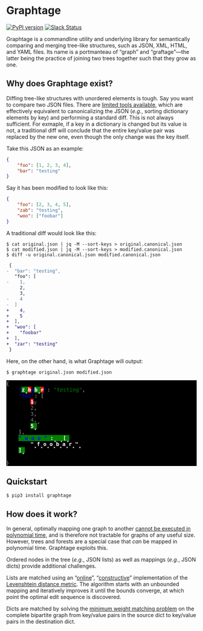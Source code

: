 # Graphtage

[![PyPI version](https://badge.fury.io/py/graphtage.svg)](https://badge.fury.io/py/graphtage)
[![Slack Status](https://empireslacking.herokuapp.com/badge.svg)](https://empireslacking.herokuapp.com)

Graphtage is a commandline utility and underlying library for semantically comparing and merging tree-like structures,
such as JSON, XML, HTML, and YAML files. Its name is a portmanteau of “graph” and “graftage”—the latter being the
practice of joining two trees together such that they grow as one. 

## Why does Graphtage exist?

Diffing tree-like structures with unordered elements is tough. Say you want to compare two JSON files.
There are [limited tools available](https://github.com/zgrossbart/jdd), which are effectively equivalent to
canonicalizing the JSON (_e.g._, sorting dictionary elements by key) and performing a standard diff. This is not always
sufficient. For exmaple, if a key in a dictionary is changed but its value is not, a traditional diff
will conclude that the entire key/value pair was replaced by the new one, even though the only change was the key
itself. 

Take this JSON as an example:
```json
{
	"foo": [1, 2, 3, 4],
	"bar": "testing"
}
```
Say it has been modified to look like this:
```json
{
	"foo": [2, 3, 4, 5],
	"zab": "testing",
	"woo": ["foobar"]
}
```

A traditional diff would look like this:
```console
$ cat original.json | jq -M --sort-keys > original.canonical.json
$ cat modified.json | jq -M --sort-keys > modified.canonical.json
$ diff -u original.canonical.json modified.canonical.json
```
```diff
 {
-  "bar": "testing",
   "foo": [
-    1,
     2,
     3,
-    4
-  ]
+    4,
+    5
+  ],
+  "woo": [
+    "foobar"
+  ],
+  "zar": "testing"
 }
```

Here, on the other hand, is what Graphtage will output:
```console
$ graphtage original.json modified.json
```

<div style="margin: auto; background-color: black; color: gray;">
        <span style="font-weight: bold; opacity: 1.0;">{</span><div style="margin-left: 24pt; font-family: monospace; padding: 0;">
                <span style="color: blue;">"<span style="color: white;"><span style="background-color: red;"><span style="font-weight: bold; opacity: 1.0;"><span style="text-decoration: line-through;"></span></span></span></span><span style="color: white;"><span style="background-color: green;"><span style="font-weight: bold; opacity: 1.0;"></span></span></span><span style="color: white;"><span style="background-color: red;"><span style="font-weight: bold; opacity: 1.0;"><span style="text-decoration: line-through;"></span></span></span></span><span style="color: white;"><span style="background-color: green;"><span style="font-weight: bold; opacity: 1.0;">z̟</span></span></span><span style="color: white;"><span style="background-color: red;"><span style="font-weight: bold; opacity: 1.0;"><span style="text-decoration: line-through;">b</span></span></span></span><span style="color: white;"><span style="background-color: green;"><span style="font-weight: bold; opacity: 1.0;"></span></span></span>a<span style="color: white;"><span style="background-color: red;"><span style="font-weight: bold; opacity: 1.0;"><span style="text-decoration: line-through;"></span></span></span></span><span style="color: white;"><span style="background-color: green;"><span style="font-weight: bold; opacity: 1.0;"></span></span></span><span style="color: white;"><span style="background-color: red;"><span style="font-weight: bold; opacity: 1.0;"><span style="text-decoration: line-through;"></span></span></span></span><span style="color: white;"><span style="background-color: green;"><span style="font-weight: bold; opacity: 1.0;">b̟</span></span></span><span style="color: white;"><span style="background-color: red;"><span style="font-weight: bold; opacity: 1.0;"><span style="text-decoration: line-through;">r</span></span></span></span><span style="color: white;"><span style="background-color: green;"><span style="font-weight: bold; opacity: 1.0;"></span></span></span>"</span><span style="font-weight: bold; opacity: 1.0;">: </span><span style="color: green;">"testing"</span><span style="font-weight: bold; opacity: 1.0;">,</span><br />
                <span style="color: blue;">"foo"</span><span style="font-weight: bold; opacity: 1.0;">: </span><span style="font-weight: bold; opacity: 1.0;">[</span><div style="margin-left: 24pt; font-family: monospace; padding: 0;">
                    <span style="font-weight: bold; opacity: 1.0;"><span style="background-color: red;"><span style="color: white;"><span style="text-decoration: line-through;">1</span></span></span></span><span style="font-weight: bold; opacity: 1.0;"><span style="text-decoration: line-through;">,</span></span><br />
                    2<span style="font-weight: bold; opacity: 1.0;">,</span><br />
                    3<span style="font-weight: bold; opacity: 1.0;">,</span><br />
                    4<span style="font-weight: bold; opacity: 1.0;">,̟</span><br />
                    <span style="font-weight: bold; opacity: 1.0;"><span style="background-color: green;"><span style="color: white;">5̟</span></span></span>
                </div>
                <span style="font-weight: bold; opacity: 1.0;">]</span><span style="font-weight: bold; opacity: 1.0;">,̟</span><br />
                <span style="font-weight: bold; opacity: 1.0;"><span style="background-color: green;"><span style="color: white;"><span style="color: blue;">"̟w̟o̟o̟"̟</span>:̟ ̟[̟<div style="margin-left: 24pt; font-family: monospace; padding: 0;">
                    "̟f̟o̟o̟b̟a̟r̟"̟
                </div>
                ]̟</span></span></span>
            </div>
            <br />
            <span style="font-weight: bold; opacity: 1.0;">}</span>
 </div>
 
## Quickstart
 
 ```console
$ pip3 install graphtage
```

## How does it work?

In general, optimally mapping one graph to another
[cannot be executed in polynomial time](https://en.wikipedia.org/wiki/Graph_isomorphism_problem), and is therefore not 
tractable for graphs of any useful size. However, trees and forests are a special case that _can_ be mapped in
polynomial time. Graphtage exploits this.

Ordered nodes in the tree (_e.g._, JSON lists) as well as mappings (_e.g._, JSON dicts) provide additional challenges.

Lists are matched using an “[online](https://en.wikipedia.org/wiki/Online_algorithm)”,
“[constructive](https://en.wikipedia.org/wiki/Constructive_proof)” implementation of the
[Levenshtein distance metric](https://en.wikipedia.org/wiki/Levenshtein_distance). The algorithm starts with an
unbounded mapping and iteratively improves it until the bounds converge, at which point the optimal edit sequence is
discovered.

Dicts are matched by solving the [minimum weight matching problem](https://en.wikipedia.org/wiki/Assignment_problem) on
the complete bipartite graph from key/value pairs in the source dict to key/value pairs in the destination dict.